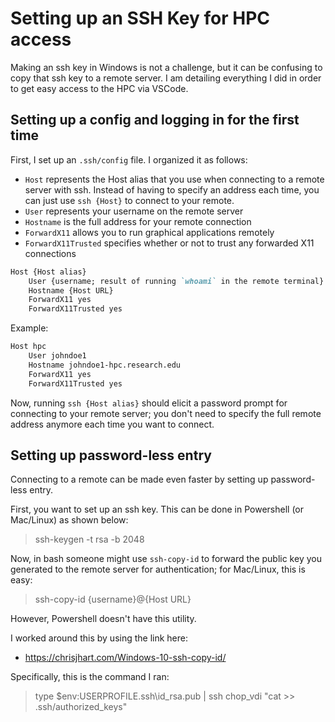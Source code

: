 # Setting up an SSH Key for HPC access

Making an ssh key in Windows is not a challenge, but it can be confusing to copy that ssh key to a remote server. I am detailing everything I did in order to get easy access to the HPC via VSCode.

## Setting up a config and logging in for the first time

First, I set up an `.ssh/config` file. I organized it as follows:

- `Host` represents the Host alias that you use when connecting to a remote server with ssh. Instead of having to specify an address each time, you can just use `ssh {Host}` to connect to your remote.
- `User` represents your username on the remote server
- `Hostname` is the full address for your remote connection
- `ForwardX11` allows you to run graphical applications remotely
- `ForwardX11Trusted` specifies whether or not to trust any forwarded X11 connections

```markdown
Host {Host alias}
    User {username; result of running `whoami` in the remote terminal}
    Hostname {Host URL}
    ForwardX11 yes
    ForwardX11Trusted yes
```

Example:
```markdown
Host hpc
    User johndoe1
    Hostname johndoe1-hpc.research.edu
    ForwardX11 yes
    ForwardX11Trusted yes
```

Now, running `ssh {Host alias}` should elicit a password prompt for connecting to your remote server; you don't need to specify the full remote address anymore each time you want to connect.

## Setting up password-less entry

Connecting to a remote can be made even faster by setting up password-less entry.

First, you want to set up an ssh key. This can be done in Powershell (or Mac/Linux) as shown below:
> ssh-keygen -t rsa -b 2048

Now, in bash someone might use `ssh-copy-id` to forward the public key you generated to the remote server for authentication; for Mac/Linux, this is easy:

> ssh-copy-id {username}@{Host URL}

However, Powershell doesn't have this utility.

I worked around this by using the link here:

- <https://chrisjhart.com/Windows-10-ssh-copy-id/>

Specifically, this is the command I ran:
> type $env:USERPROFILE\.ssh\id_rsa.pub | ssh chop_vdi "cat >> .ssh/authorized_keys"
